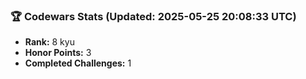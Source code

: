 ### 🏆 Codewars Stats (Updated: 2025-05-25 20:08:33 UTC)

- **Rank:** 8 kyu
- **Honor Points:** 3
- **Completed Challenges:** 1
